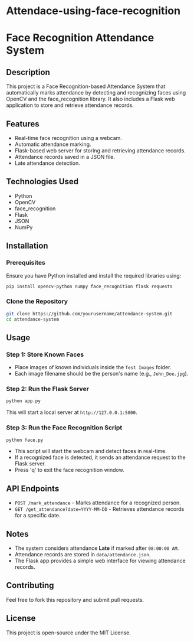 # Attendace-using-face-recognition

# Face Recognition Attendance System

## Description
This project is a Face Recognition-based Attendance System that automatically marks attendance by detecting and recognizing faces using OpenCV and the face_recognition library. It also includes a Flask web application to store and retrieve attendance records.

## Features
- Real-time face recognition using a webcam.
- Automatic attendance marking.
- Flask-based web server for storing and retrieving attendance records.
- Attendance records saved in a JSON file.
- Late attendance detection.

## Technologies Used
- Python
- OpenCV
- face_recognition
- Flask
- JSON
- NumPy

## Installation
### Prerequisites
Ensure you have Python installed and install the required libraries using:
```sh
pip install opencv-python numpy face_recognition flask requests
```

### Clone the Repository
```sh
git clone https://github.com/yourusername/attendance-system.git
cd attendance-system
```

## Usage
### Step 1: Store Known Faces
- Place images of known individuals inside the `Test Images` folder.
- Each image filename should be the person's name (e.g., `John_Doe.jpg`).

### Step 2: Run the Flask Server
```sh
python app.py
```
This will start a local server at `http://127.0.0.1:5000`.

### Step 3: Run the Face Recognition Script
```sh
python face.py
```
- This script will start the webcam and detect faces in real-time.
- If a recognized face is detected, it sends an attendance request to the Flask server.
- Press 'q' to exit the face recognition window.

## API Endpoints
- `POST /mark_attendance` - Marks attendance for a recognized person.
- `GET /get_attendance?date=YYYY-MM-DD` - Retrieves attendance records for a specific date.

## Notes
- The system considers attendance **Late** if marked after `08:00:00 AM`.
- Attendance records are stored in `data/attendance.json`.
- The Flask app provides a simple web interface for viewing attendance records.

## Contributing
Feel free to fork this repository and submit pull requests.

## License
This project is open-source under the MIT License.

